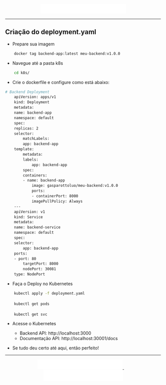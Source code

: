 <p align="center">
  <a href="https://github.com/gasparotto-l/CICD-Projeto-Final/tree/main/Etapas/2-Conteirnização-com-DockerHub#readme
  ">
    <img src="https://raw.githubusercontent.com/gasparotto-l/CICD-Projeto-Final/refs/heads/main/elementosgraficos/anterior.jpg" alt="Etapa Anterior" height="8%">
  </a>
</p>

---

## Criação do deployment.yaml

- Prepare sua imagem

```bash
    docker tag backend-app:latest meu-backend:v1.0.0
```

- Navegue até a pasta k8s

```bash
    cd k8s/
```

- Crie o dockerfile e configure como está abaixo:

```bash
# Backend Deployment
    apiVersion: apps/v1
    kind: Deployment
    metadata:
    name: backend-app
    namespace: default
    spec:
    replicas: 2
    selector:
        matchLabels:
        app: backend-app
    template:
        metadata:
        labels:
            app: backend-app
        spec:
        containers:
        - name: backend-app
            image: gasparottoluo/meu-backend:v1.0.0  
            ports:
            - containerPort: 8000
            imagePullPolicy: Always
    ---
    apiVersion: v1
    kind: Service
    metadata:
    name: backend-service
    namespace: default
    spec:
    selector:
        app: backend-app
    ports:
    - port: 80
        targetPort: 8000
        nodePort: 30081
    type: NodePort
```

- Faça o Deploy no Kubernetes
```bash
    kubectl apply -f deployment.yaml

    kubectl get pods

    kubectl get svc
```

- Acesse o Kubernetes 
    - Backend API: http://localhost:3000
    - Documentação API: http://localhost:30001/docs

- Se tudo deu certo até aqui, então perfeito!

---

<p align="center">
  <a href="https://github.com/gasparotto-l/CICD-Projeto-Final/tree/main/Etapas/2-Conteirnização-com-DockerHub#readme
  ">
    <img src="https://raw.githubusercontent.com/gasparotto-l/CICD-Projeto-Final/refs/heads/main/elementosgraficos/anterior.jpg" alt="Etapa Anterior" height="8%">
  </a>
  &nbsp;&nbsp;&nbsp;&nbsp;
  <a href="https://github.com/gasparotto-l/CICD-Projeto-Final/tree/main/Etapas/4-5-Jenkins-Build-e-Deploy#readme
  ">
    <img src="https://raw.githubusercontent.com/gasparotto-l/CICD-Projeto-Final/refs/heads/main/elementosgraficos/proxima.jpg" alt="Próxima Etapa" height="8%">
  </a>
</p>

